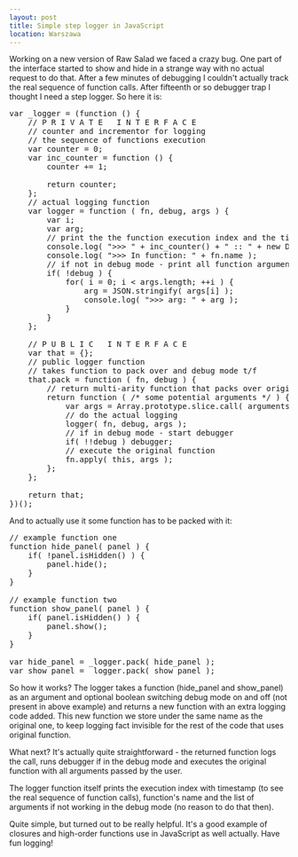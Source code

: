 ```yaml
---
layout: post
title: Simple step logger in JavaScript
location: Warszawa
---
```

Working on a new version of Raw Salad we faced a crazy bug.
One part of the interface started to show and hide in a 
strange way with no actual request to do that. After a few
minutes of debugging I couldn't actually track the real 
sequence of function calls. After fifteenth or so debugger
trap I thought I need a step logger. So here it is:

<pre><span class="hl kwa">var</span> _logger <span class="hl opt">= (</span><span class="hl kwa">function</span> <span class="hl opt">() {</span>
    <span class="hl slc">// P R I V A T E   I N T E R F A C E</span>
    <span class="hl slc">// counter and incrementor for logging</span>
    <span class="hl slc">// the sequence of functions execution</span>
    <span class="hl kwa">var</span> counter <span class="hl opt">=</span> <span class="hl num">0</span><span class="hl opt">;</span>
    <span class="hl kwa">var</span> inc_counter <span class="hl opt">=</span> <span class="hl kwa">function</span> <span class="hl opt">() {</span>
        counter <span class="hl opt">+=</span> <span class="hl num">1</span><span class="hl opt">;</span>

        <span class="hl kwa">return</span> counter<span class="hl opt">;</span>
    <span class="hl opt">};</span>
    <span class="hl slc">// actual logging function</span>
    <span class="hl kwa">var</span> logger <span class="hl opt">=</span> <span class="hl kwa">function</span> <span class="hl opt">(</span> fn<span class="hl opt">,</span> debug<span class="hl opt">,</span> args <span class="hl opt">) {</span>
        <span class="hl kwa">var</span> i<span class="hl opt">;</span>
        <span class="hl kwa">var</span> arg<span class="hl opt">;</span>
        <span class="hl slc">// print the the function execution index and the timestamp</span>
        console<span class="hl opt">.</span><span class="hl kwd">log</span><span class="hl opt">(</span> <span class="hl str">&quot;&gt;&gt;&gt; &quot;</span> <span class="hl opt">+</span> <span class="hl kwd">inc_counter</span><span class="hl opt">() +</span> <span class="hl str">&quot; :: &quot;</span> <span class="hl opt">+</span> <span class="hl kwa">new</span> <span class="hl kwd">Date</span><span class="hl opt">() );</span>
        console<span class="hl opt">.</span><span class="hl kwd">log</span><span class="hl opt">(</span> <span class="hl str">&quot;&gt;&gt;&gt; In function: &quot;</span> <span class="hl opt">+</span> fn<span class="hl opt">.</span>name <span class="hl opt">);</span>
        <span class="hl slc">// if not in debug mode - print all function arguments values</span>
        <span class="hl kwa">if</span><span class="hl opt">( !</span>debug <span class="hl opt">) {</span>
            <span class="hl kwa">for</span><span class="hl opt">(</span> i <span class="hl opt">=</span> <span class="hl num">0</span><span class="hl opt">;</span> i <span class="hl opt">&lt;</span> args<span class="hl opt">.</span>length<span class="hl opt">; ++</span>i <span class="hl opt">) {</span>
                arg <span class="hl opt">=</span> JSON<span class="hl opt">.</span><span class="hl kwd">stringify</span><span class="hl opt">(</span> args<span class="hl kwc">[i]</span> <span class="hl opt">);</span>
                console<span class="hl opt">.</span><span class="hl kwd">log</span><span class="hl opt">(</span> <span class="hl str">&quot;&gt;&gt;&gt; arg: &quot;</span> <span class="hl opt">+</span> arg <span class="hl opt">);</span>
            <span class="hl opt">}</span>
        <span class="hl opt">}</span>
    <span class="hl opt">};</span>

    <span class="hl slc">// P U B L I C   I N T E R F A C E</span>
    <span class="hl kwa">var</span> that <span class="hl opt">= {};</span>
    <span class="hl slc">// public logger function</span>
    <span class="hl slc">// takes function to pack over and debug mode t/f</span>
    that<span class="hl opt">.</span>pack <span class="hl opt">=</span> <span class="hl kwa">function</span> <span class="hl opt">(</span> fn<span class="hl opt">,</span> debug <span class="hl opt">) {</span>
        <span class="hl slc">// return multi-arity function that packs over original one</span>
        <span class="hl kwa">return function</span> <span class="hl opt">(</span> <span class="hl com">/* some potential arguments */</span> <span class="hl opt">) {</span>
            <span class="hl kwa">var</span> args <span class="hl opt">=</span> Array<span class="hl opt">.</span><span class="hl kwa">prototype</span><span class="hl opt">.</span>slice<span class="hl opt">.</span><span class="hl kwd">call</span><span class="hl opt">(</span> arguments <span class="hl opt">);</span>
            <span class="hl slc">// do the actual logging</span>
            <span class="hl kwd">logger</span><span class="hl opt">(</span> fn<span class="hl opt">,</span> debug<span class="hl opt">,</span> args <span class="hl opt">);</span>
            <span class="hl slc">// if in debug mode - start debugger</span>
            <span class="hl kwa">if</span><span class="hl opt">( !!</span>debug <span class="hl opt">)</span> <span class="hl kwa">debugger</span><span class="hl opt">;</span>
            <span class="hl slc">// execute the original function</span>
            fn<span class="hl opt">.</span><span class="hl kwd">apply</span><span class="hl opt">(</span> <span class="hl kwa">this</span><span class="hl opt">,</span> args <span class="hl opt">);</span>
        <span class="hl opt">};</span>
    <span class="hl opt">};</span>

    <span class="hl kwa">return</span> that<span class="hl opt">;</span>
<span class="hl opt">})();</span></pre>

And to actually use it some function has to be packed with it:

<pre><span class="hl slc">// example function one</span>
<span class="hl kwa">function</span> <span class="hl kwd">hide_panel</span><span class="hl opt">(</span> panel <span class="hl opt">) {</span>
    <span class="hl kwa">if</span><span class="hl opt">( !</span>panel<span class="hl opt">.</span><span class="hl kwd">isHidden</span><span class="hl opt">() ) {</span>
        panel<span class="hl opt">.</span><span class="hl kwd">hide</span><span class="hl opt">();</span>
    <span class="hl opt">}</span>
<span class="hl opt">}</span>

<span class="hl slc">// example function two</span>
<span class="hl kwa">function</span> <span class="hl kwd">show_panel</span><span class="hl opt">(</span> panel <span class="hl opt">) {</span>
    <span class="hl kwa">if</span><span class="hl opt">(</span> panel<span class="hl opt">.</span><span class="hl kwd">isHidden</span><span class="hl opt">() ) {</span>
        panel<span class="hl opt">.</span><span class="hl kwd">show</span><span class="hl opt">();</span>
    <span class="hl opt">}</span>
<span class="hl opt">}</span>

<span class="hl kwa">var</span> hide_panel <span class="hl opt">=</span> _logger<span class="hl opt">.</span><span class="hl kwd">pack</span><span class="hl opt">(</span> hide_panel <span class="hl opt">);</span>
<span class="hl kwa">var</span> show_panel <span class="hl opt">=</span> _logger<span class="hl opt">.</span><span class="hl kwd">pack</span><span class="hl opt">(</span> show_panel <span class="hl opt">);</span></pre>

So how it works? The logger takes a function (hide_panel and show_panel) 
as an argument and optional boolean switching debug mode on and off (not present 
in above example) and returns a new function with an extra logging code 
added. This new function we store under the same name as the original one, 
to keep logging fact invisible for the rest of the code that uses original function.

What next? It's actually quite straightforward - the returned function logs
the call, runs debugger if in the debug mode and executes the original
function with all arguments passed by the user. 

The logger function itself prints the execution index with timestamp
(to see the real sequence of function calls), function's name and
the list of arguments if not working in the debug mode (no reason
to do that then). 

Quite simple, but turned out to be really helpful. It's a good example
of closures and high-order functions use in JavaScript as well actually. 
Have fun logging!








